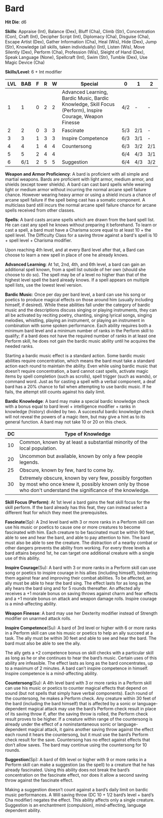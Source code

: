 # Bard

**Hit Die**: d6

**Skills**: Appraise (Int), Balance (Dex), Bluff (Cha), Climb (Str), Concentration (Con), Craft (Int), Decipher Script (Int), Diplomacy (Cha), Disguise (Cha), Escape Artist (Dex), Gather Information (Cha), Heal (Wis), Hide (Dex), Jump (Str), Knowledge (all skills, taken individually) (Int), Listen (Wis), Move Silently (Dex), Perform (Cha), Profession (Wis), Sleight of Hand (Dex), Speak Language (None), Spellcraft (Int), Swim (Str), Tumble (Dex), Use Magic Device (Cha)

**Skills/Level**: 6 + Int modifier

LVL | BAB | F | R | W | Special | 0 | 1 | 2
--- | --- | - | - | - | ------- | - | - | -
1   | 1   | 0 | 2 | 2 | Advanced Learning, Bardic Music, Bardic Knowledge, Skill Focus (Perform), Inspire Courage, Weapon Finesse | 4/2 |  -  |  -  
2   | 2   | 0 | 3 | 3 | Fascinate | 5/3 | 2/1 |  -  
3   | 3   | 1 | 3 | 3 | Inspire Competence | 6/3 | 3/1 | -
4   | 4   | 1 | 4 | 4 | Countersong | 6/3 | 3/2 | 2/1
5   | 5   | 2 | 4 | 4 | | 6/4 | 4/3 | 3/1
6   | 6/1 | 2 | 5 | 5 | Suggestion | 6/4 | 4/3 | 3/2

**Weapon and Armor Proficiency**: A bard is proficient with all simple and martial weapons. Bards are proficient with light armor, medium armor, and shields (except tower shields). A bard can cast bard spells while wearing light or medium armor without incurring the normal arcane spell failure chance. However wearing heavy armor or using a shield incurs a chance of arcane spell failure if the spell being cast has a somatic component. A multiclass bard still incurs the normal arcane spell failure chance for arcane spells received from other classes.

**Spells**: A bard casts arcane spells which are drawn from the bard spell list. He can cast any spell he knows without preparing it beforehand. To learn or cast a spell, a bard must have a Charisma score equal to at least 10 + the spell level. The Difficulty Class for a saving throw against a bard's spell is 10 + spell level + Charisma modifier.

Upon reaching 4th level, and at every Bard level after that, a Bard can choose to learn a new spell in place of one he already knows. 

**Advanced Learning**: At 1st, 2nd, 4th, and 6th level, a bard can gain an additional spell known, from a spell list outside of her own (should she choose to do so). The spell may be of a level no higher than that of the highest level spell the bard already knows. If a spell appears on multiple spell lists, use the lowest level version.

**Bardic Music**: Once per day per bard level, a bard can use his song or poetics to produce magical effects on those around him (usually including himself, if desired). While these abilities fall under the category of bardic music and the descriptions discuss singing or playing instruments, they can all be activated by reciting poetry, chanting, singing lyrical songs, singing melodies, whistling, playing an instrument, or playing an instrument in combination with some spoken performance. Each ability requires both a minimum bard level and a minimum number of ranks in the Perform skill to qualify; if a bard does not have the required number of ranks in at least one Perform skill, he does not gain the bardic music ability until he acquires the needed ranks.

Starting a bardic music effect is a standard action. Some bardic music abilities require concentration, which means the bard must take a standard action each round to maintain the ability. Even while using bardic music that doesn’t require concentration, a bard cannot cast spells, activate magic items by spell completion (such as scrolls), spell trigger (such as wands), or command word. Just as for casting a spell with a verbal component, a deaf bard has a 20% chance to fail when attempting to use bardic music. If he fails, the attempt still counts against his daily limit.

**Bardic Knowledge**: A bard may make a special bardic knowledge check with a bonus equal to bard level + intelligence modifier + ranks in knowledge (history) divided by two. A successful bardic knowledge check will not reveal the powers of a magic item, but may give a hint as to its general function. A bard may not take 10 or 20 on this check.

DC | Type of Knowledge
-- | -----------------
10 | Common, known by at least a substantial minority of the local population.
20 | Uncommon but available, known by only a few people legends.
25 | Obscure, known by few, hard to come by.
30 | Extremely obscure, known by very few, possibly forgotten by most who once knew it, possibly known only by those who don't understand the significance of the knowledge.

**Skill Focus (Perform)**: At 1st level a bard gains the feat skill focus for the skill perform. If the bard already has this feat, they can instead select a different feat for which they meet the prerequisites.

**Fascinate**(Sp): A 2nd level bard with 3 or more ranks in a Perform skill can use his music or poetics to cause one or more creatures to become fascinated with him. Each creature to be fascinated must be within 90 feet, able to see and hear the bard, and able to pay attention to him. The bard must also be able to see the creature. The distraction of a nearby combat or other dangers prevents the ability from working. For every three levels a bard attains beyond 1st, he can target one additional creature with a single use of this ability.

**Inspire Courage**(Su): A bard with 3 or more ranks in a Perform skill can use song or poetics to inspire courage in his allies (including himself), bolstering them against fear and improving their combat abilities. To be affected, an ally must be able to hear the bard sing. The effect lasts for as long as the ally hears the bard sing and for 5 rounds thereafter. An affected ally receives a +1 morale bonus on saving throws against charm and fear effects and a +1 morale bonus on attack and weapon damage rolls. Inspire courage is a mind-affecting ability.

**Weapon Finesse**: A bard may use her Dexterity modifier instead of Strength modifier on unarmed attack rolls. 

**Inspire Competence**(Su): A bard of 3rd level or higher with 6 or more ranks in a Perform skill can use his music or poetics to help an ally succeed at a task. The ally must be within 30 feet and able to see and hear the bard. The bard must also be able to see the ally.

The ally gets a +2 competence bonus on skill checks with a particular skill as long as he or she continues to hear the bard’s music. Certain uses of this ability are infeasible. The effect lasts as long as the bard concentrates, up to a maximum of 2 minutes. A bard can’t inspire competence in himself. Inspire competence is a mind-affecting ability.

**Countersong**(Su): A 4th level bard with 3 or more ranks in a Perform skill can use his music or poetics to counter magical effects that depend on sound (but not spells that simply have verbal components). Each round of the countersong, he makes a Perform check. Any creature within 30 feet of the bard (including the bard himself) that is affected by a sonic or language-dependent magical attack may use the bard’s Perform check result in place of its saving throw if, after the saving throw is rolled, the Perform check result proves to be higher. If a creature within range of the countersong is already under the effect of a noninstantaneous sonic or language-dependent magical attack, it gains another saving throw against the effect each round it hears the countersong, but it must use the bard’s Perform check result for the save. Countersong has no effect against effects that don’t allow saves. The bard may continue using the countersong for 10 rounds.

**Suggestion**(Sp): A bard of 6th level or higher with 9 or more ranks in a Perform skill can make a suggestion (as the spell) to a creature that he has already fascinated. Using this ability does not break the bard’s concentration on the fascinate effect, nor does it allow a second saving throw against the fascinate effect.

Making a suggestion doesn’t count against a bard’s daily limit on bardic music performances. A Will saving throw (DC 10 + 1/2 bard’s level + bard’s Cha modifier) negates the effect. This ability affects only a single creature. Suggestion is an enchantment (compulsion), mind-affecting, language dependent ability.